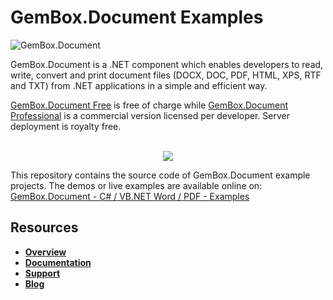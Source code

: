 # GemBox.Document Examples

![GemBox.Document](https://www.gemboxsoftware.com/document/examples/content/Document.png)

GemBox.Document is a .NET component which enables developers to read, write, convert and print document files (DOCX, DOC, PDF, HTML, XPS, RTF and TXT) from .NET applications in a simple and efficient way.

[GemBox.Document Free](https://www.gemboxsoftware.com/document/free-version) is free of charge while [GemBox.Document Professional](https://www.gemboxsoftware.com/document/pricelist) is a commercial version licensed per developer. Server deployment is royalty free.

<p align="center">
  <br>
  <a title="Download GemBox.Document Examples source code" href="https://github.com/gemboxsoftware-dev-team/GemBox.Document.Examples/archive/master.zip">
    <img src="https://www.gemboxsoftware.com/Images/download.png" />
  </a>
</p>

This repository contains the source code of GemBox.Document example projects. The demos or live examples are available online on:  
[GemBox.Document - C# / VB.NET Word / PDF - Examples](https://www.gemboxsoftware.com/document/examples/c-sharp-vb-net-word-pdf-library/801)

## Resources
+ **[Overview](https://www.gemboxsoftware.com/document/overview)**
+ **[Documentation](https://www.gemboxsoftware.com/document/help/html/Introduction.htm)**
+ **[Support](https://www.gemboxsoftware.com/document/support)**
+ **[Blog](https://www.gemboxsoftware.com/gembox-document)**
